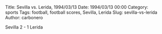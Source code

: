 Title: Sevilla vs. Lerida, 1994/03/13
Date: 1994/03/13 00:00
Category: sports
Tags: football, football scores, Sevilla, Lerida
Slug: sevilla-vs-lerida
Author: carbonero


Sevilla 2 - 1 Lerida
